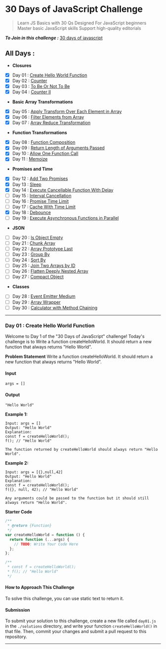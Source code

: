 # 30 Days of JavaScript Challenge

> Learn JS Basics with 30 Qs
> Designed For JavaScript beginners Master basic JavaScript skills Support high-quality editorials

**_To Join in this challenge :_** [30 days of javascript](https://leetcode.com/studyplan/30-days-of-javascript/)

## All Days :

- **Closures**
- [x] Day 01 : [Create Hello World Function](#day-01--create-hello-world-function)
- [x] Day 02 : [Counter](#)
- [x] Day 03 : [To Be Or Not To Be](#)
- [x] Day 04 : [Counter II](#)
- **Basic Array Transformations**
- [x] Day 05 : [Apply Transform Over Each Element in Array](#)
- [x] Day 06 : [Filter Elements from Array](#)
- [x] Day 07 : [Array Reduce Transformation](#)
- **Function Transformations**
- [x] Day 08 : [Function Composition](#)
- [x] Day 09 : [Return Length of Arguments Passed](#)
- [x] Day 10 : [Allow One Function Call](#)
- [x] Day 11 : [Memoize](#)
- **Promises and Time**
- [x] Day 12 : [Add Two Promises](#)
- [x] Day 13 : [Sleep](#)
- [x] Day 14 : [Execute Cancellable Function With Delay](#)
- [ ] Day 15 : [Interval Cancellation](#)
- [ ] Day 16 : [Promise Time Limit](#)
- [ ] Day 17 : [Cache With Time Limit](#)
- [x] Day 18 : [Debounce](#)
- [ ] Day 19 : [Execute Asynchronous Functions in Parallel](#)
- **JSON**
- [ ] Day 20 : [Is Object Empty](#Day-20)
- [ ] Day 21 : [Chunk Array](#Day-21)
- [ ] Day 22 : [Array Prototype Last](#Day-22)
- [ ] Day 23 : [Group By](#Day-23)
- [ ] Day 24 : [Sort By](#Day-24)
- [ ] Day 25 : [Join Two Arrays by ID](#Day-25)
- [ ] Day 26 : [Flatten Deeply Nested Array](#Day-26)
- [ ] Day 27 : [Compact Object](#Day-27)
- **Classes**
- [ ] Day 28 : [Event Emitter Medium](#)
- [ ] Day 29 : [Array Wrapper](#)
- [ ] Day 30 : [Calculator with Method Chaining](#)

---

### Day 01 : Create Hello World Function

Welcome to Day 1 of the "30 Days of JavaScript" challenge! Today's challenge is to Write a function createHelloWorld. It should return a new function that always returns "Hello World".

**Problem Statement**
Write a function createHelloWorld. It should return a new function that always returns "Hello World".

#### Input

`args = []`

#### Output

`"Hello World"`

**Example 1:**

```
Input: args = []
Output: "Hello World"
Explanation:
const f = createHelloWorld();
f(); // "Hello World"

The function returned by createHelloWorld should always return "Hello World".
```

**Example 2:**

```
Input: args = [{},null,42]
Output: "Hello World"
Explanation:
const f = createHelloWorld();
f({}, null, 42); // "Hello World"

Any arguments could be passed to the function but it should still always return "Hello World".
```

**Starter Code**

```js
/**
 * @return {Function}
 */
var createHelloWorld = function () {
  return function (...args) {
    // TODO: Write Your Code Here
  };
};

/**
 * const f = createHelloWorld();
 * f(); // "Hello World"
 */
```

#### How to Approach This Challenge

To solve this challenge, you can use static text to return it.

#### Submission

To submit your solution to this challenge, create a new file called `day01.js` in the `./solutions` directory, and write your function `createHelloWorld()` in that file. Then, commit your changes and submit a pull request to this repository.

---
